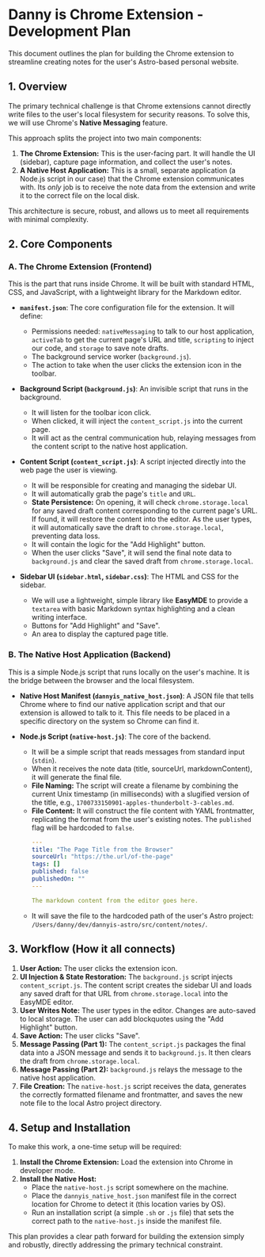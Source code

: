 # Danny is Chrome Extension - Development Plan

This document outlines the plan for building the Chrome extension to streamline creating notes for the user's Astro-based personal website.

## 1. Overview

The primary technical challenge is that Chrome extensions cannot directly write files to the user's local filesystem for security reasons. To solve this, we will use Chrome's **Native Messaging** feature.

This approach splits the project into two main components:
1.  **The Chrome Extension:** This is the user-facing part. It will handle the UI (sidebar), capture page information, and collect the user's notes.
2.  **A Native Host Application:** This is a small, separate application (a Node.js script in our case) that the Chrome extension communicates with. Its *only* job is to receive the note data from the extension and write it to the correct file on the local disk.

This architecture is secure, robust, and allows us to meet all requirements with minimal complexity.

## 2. Core Components

### A. The Chrome Extension (Frontend)

This is the part that runs inside Chrome. It will be built with standard HTML, CSS, and JavaScript, with a lightweight library for the Markdown editor.

*   **`manifest.json`**: The core configuration file for the extension. It will define:
    *   Permissions needed: `nativeMessaging` to talk to our host application, `activeTab` to get the current page's URL and title, `scripting` to inject our code, and `storage` to save note drafts.
    *   The background service worker (`background.js`).
    *   The action to take when the user clicks the extension icon in the toolbar.

*   **Background Script (`background.js`)**: An invisible script that runs in the background.
    *   It will listen for the toolbar icon click.
    *   When clicked, it will inject the `content_script.js` into the current page.
    *   It will act as the central communication hub, relaying messages from the content script to the native host application.

*   **Content Script (`content_script.js`)**: A script injected directly into the web page the user is viewing.
    *   It will be responsible for creating and managing the sidebar UI.
    *   It will automatically grab the page's `title` and `URL`.
    *   **State Persistence:** On opening, it will check `chrome.storage.local` for any saved draft content corresponding to the current page's URL. If found, it will restore the content into the editor. As the user types, it will automatically save the draft to `chrome.storage.local`, preventing data loss.
    *   It will contain the logic for the "Add Highlight" button.
    *   When the user clicks "Save", it will send the final note data to `background.js` and clear the saved draft from `chrome.storage.local`.

*   **Sidebar UI (`sidebar.html`, `sidebar.css`)**: The HTML and CSS for the sidebar.
    *   We will use a lightweight, simple library like **EasyMDE** to provide a `textarea` with basic Markdown syntax highlighting and a clean writing interface.
    *   Buttons for "Add Highlight" and "Save".
    *   An area to display the captured page title.

### B. The Native Host Application (Backend)

This is a simple Node.js script that runs locally on the user's machine. It is the bridge between the browser and the local filesystem.

*   **Native Host Manifest (`dannyis_native_host.json`)**: A JSON file that tells Chrome where to find our native application script and that our extension is allowed to talk to it. This file needs to be placed in a specific directory on the system so Chrome can find it.

*   **Node.js Script (`native-host.js`)**: The core of the backend.
    *   It will be a simple script that reads messages from standard input (`stdin`).
    *   When it receives the note data (title, sourceUrl, markdownContent), it will generate the final file.
    *   **File Naming:** The script will create a filename by combining the current Unix timestamp (in milliseconds) with a slugified version of the title, e.g., `1700733150901-apples-thunderbolt-3-cables.md`.
    *   **File Content:** It will construct the file content with YAML frontmatter, replicating the format from the user's existing notes. The `published` flag will be hardcoded to `false`.
        ```yaml
        ---
        title: "The Page Title from the Browser"
        sourceUrl: "https://the.url/of-the-page"
        tags: []
        published: false
        publishedOn: ""
        ---

        The markdown content from the editor goes here.
        ```
    *   It will save the file to the hardcoded path of the user's Astro project: `/Users/danny/dev/dannyis-astro/src/content/notes/`.

## 3. Workflow (How it all connects)

1.  **User Action:** The user clicks the extension icon.
2.  **UI Injection & State Restoration:** The `background.js` script injects `content_script.js`. The content script creates the sidebar UI and loads any saved draft for that URL from `chrome.storage.local` into the EasyMDE editor.
3.  **User Writes Note:** The user types in the editor. Changes are auto-saved to local storage. The user can add blockquotes using the "Add Highlight" button.
4.  **Save Action:** The user clicks "Save".
5.  **Message Passing (Part 1):** The `content_script.js` packages the final data into a JSON message and sends it to `background.js`. It then clears the draft from `chrome.storage.local`.
6.  **Message Passing (Part 2):** `background.js` relays the message to the native host application.
7.  **File Creation:** The `native-host.js` script receives the data, generates the correctly formatted filename and frontmatter, and saves the new note file to the local Astro project directory.

## 4. Setup and Installation

To make this work, a one-time setup will be required:

1.  **Install the Chrome Extension:** Load the extension into Chrome in developer mode.
2.  **Install the Native Host:**
    *   Place the `native-host.js` script somewhere on the machine.
    *   Place the `dannyis_native_host.json` manifest file in the correct location for Chrome to detect it (this location varies by OS).
    *   Run an installation script (a simple `.sh` or `.js` file) that sets the correct path to the `native-host.js` inside the manifest file.

This plan provides a clear path forward for building the extension simply and robustly, directly addressing the primary technical constraint.